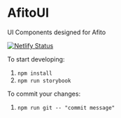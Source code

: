 # AfitoUI

UI Components designed for Afito

[![Netlify Status](https://api.netlify.com/api/v1/badges/d8cb7201-32c0-4ec3-a8a3-3eceeae52b80/deploy-status)](https://app.netlify.com/sites/hopeful-swartz-759886/deploys)

To start developing:

1. `npm install`
2. `npm run storybook`

To commit your changes:

1. `npm run git -- "commit message"`

